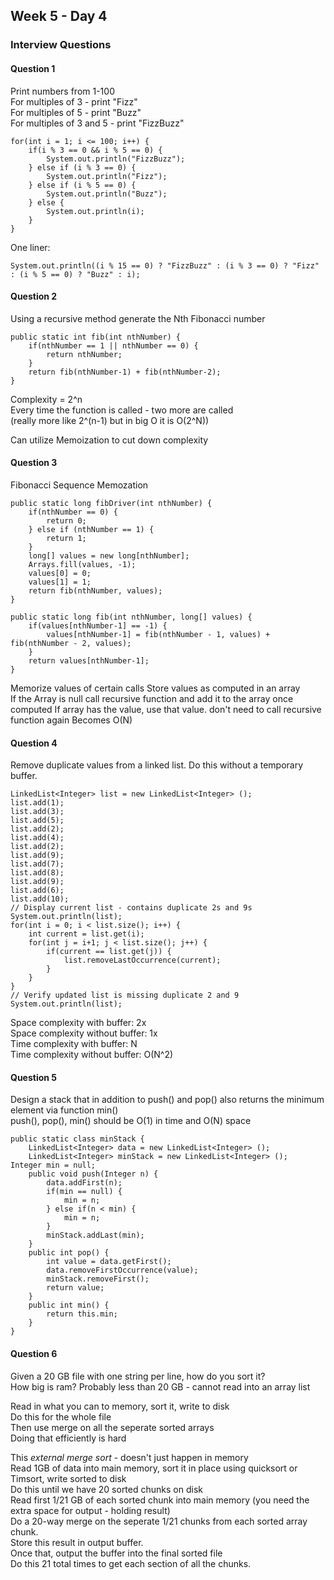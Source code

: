 ## Week 5 - Day 4
### Interview Questions
#### Question 1
Print numbers from 1-100  
For multiples of 3 - print "Fizz"  
For multiples of 5 - print "Buzz"  
For multiples of 3 and 5 - print "FizzBuzz"  

```
for(int i = 1; i <= 100; i++) {
    if(i % 3 == 0 && i % 5 == 0) {
        System.out.println("FizzBuzz");
    } else if (i % 3 == 0) {
        System.out.println("Fizz");
    } else if (i % 5 == 0) {
        System.out.println("Buzz");
    } else {
        System.out.println(i);
    }
}
```

One liner:

```
System.out.println((i % 15 == 0) ? "FizzBuzz" : (i % 3 == 0) ? "Fizz" : (i % 5 == 0) ? "Buzz" : i);
```

#### Question 2
Using a recursive method generate the Nth Fibonacci number

```
public static int fib(int nthNumber) {
	if(nthNumber == 1 || nthNumber == 0) {
		return nthNumber;
	}
	return fib(nthNumber-1) + fib(nthNumber-2);
}
```
Complexity = 2^n  
Every time the function is called - two more are called  
(really more like 2^(n-1) but in big O it is O(2^N))

Can utilize Memoization to cut down complexity


#### Question 3
Fibonacci Sequence Memozation

```
public static long fibDriver(int nthNumber) {
	if(nthNumber == 0) {
		return 0;
	} else if (nthNumber == 1) {
		return 1;
	}
	long[] values = new long[nthNumber];
	Arrays.fill(values, -1);
	values[0] = 0;
	values[1] = 1;
	return fib(nthNumber, values);	
}
	
public static long fib(int nthNumber, long[] values) {
	if(values[nthNumber-1] == -1) {
		values[nthNumber-1] = fib(nthNumber - 1, values) + fib(nthNumber - 2, values);
	}
	return values[nthNumber-1];
}
```
Memorize values of certain calls
Store values as computed in an array  
If the Array is null call recursive function and add it to the array once computed
If array has the value, use that value. don't need to call recursive function again
Becomes O(N)

#### Question 4
Remove duplicate values from a linked list. 
Do this without a temporary buffer.

```
LinkedList<Integer> list = new LinkedList<Integer> ();
list.add(1);
list.add(3);
list.add(5);
list.add(2);
list.add(4);
list.add(2);
list.add(9);
list.add(7);
list.add(8);
list.add(9);
list.add(6);
list.add(10);
// Display current list - contains duplicate 2s and 9s
System.out.println(list);
for(int i = 0; i < list.size(); i++) {
	int current = list.get(i);
	for(int j = i+1; j < list.size(); j++) {
		if(current == list.get(j)) {
			list.removeLastOccurrence(current);
		}
	}
}
// Verify updated list is missing duplicate 2 and 9
System.out.println(list);
```

Space complexity with buffer: 2x  
Space complexity without buffer: 1x  
Time complexity with buffer: N  
Time complexity without buffer: O(N^2)  

#### Question 5
Design a stack that in addition to push() and pop()
also returns the minimum element via function min()  
push(), pop(), min() should be O(1) in time and O(N) space

```
public static class minStack {
	LinkedList<Integer> data = new LinkedList<Integer> ();
	LinkedList<Integer> minStack = new LinkedList<Integer> ();	Integer min = null;
	public void push(Integer n) {
		data.addFirst(n);
		if(min == null) {
			min = n;
		} else if(n < min) {
			min = n;
		}
		minStack.addLast(min);
	}
	public int pop() {
		int value = data.getFirst();
		data.removeFirstOccurrence(value);
		minStack.removeFirst();
		return value;
	}
	public int min() {
		return this.min;
	}
}
```

#### Question 6
Given a 20 GB file with one string per line, how do you sort it?  
How big is ram? Probably less than 20 GB - cannot read into an array list  

Read in what you can to memory, sort it, write to disk  
Do this for the whole file  
Then use merge on all the seperate sorted arrays  
Doing that efficiently is hard  

This *external merge sort* - doesn't just happen in memory  
Read 1GB of data into main memory, sort it in place using quicksort or Timsort, write sorted to disk  
Do this until we have 20 sorted chunks on disk  
Read first 1/21 GB of each sorted chunk into main memory (you need the extra space for output - holding result)  
Do a 20-way merge on the seperate 1/21 chunks from each sorted array chunk.  
 Store this result in output buffer.   
Once that, output the buffer into the final sorted file  
Do this 21 total times to get each section of all the chunks.    
